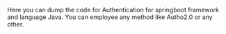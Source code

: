 Here you can dump the code for Authentication for springboot framework and language Java.
You can employee any method like Autho2.0 or any other.

